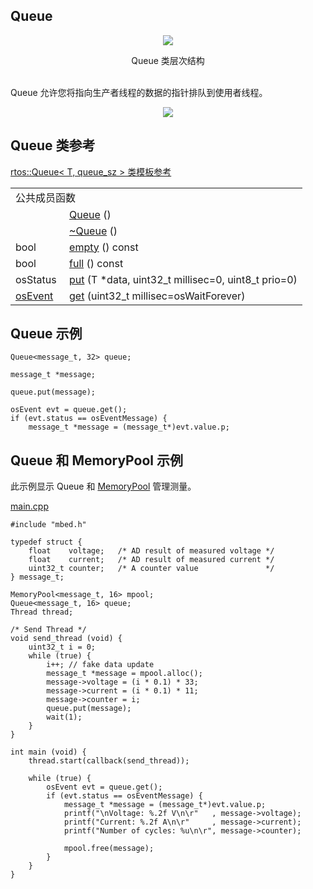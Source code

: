 ## Queue
<div align=center><img src="https://os.mbed.com/docs/v5.9/mbed-os-api-doxy/classrtos_1_1_queue.png">

Queue 类层次结构</div>                                                           
Queue 允许您将指向生产者线程的数据的指针排队到使用者线程。
<div align=center><img src="https://s3-us-west-2.amazonaws.com/mbed-os-docs-images/queue.png"></div>

## Queue 类参考
[rtos::Queue< T, queue_sz > 类模板参考](http://os.mbed.com/docs/v5.9/mbed-os-api-doxy/classrtos_1_1_queue.html)

<table><tbody><tr><td colspan="2">公共成员函数</td>
		</tr><tr><td style="vertical-align:top;">&nbsp;</td>
			<td style="vertical-align:bottom;"><a href="http://os.mbed.com/docs/v5.9/mbed-os-api-doxy/classrtos_1_1_queue.html#a1c55b77eaad4c13bdbe49748d81eb239" rel="nofollow" target="_blank">Queue</a> ()</td>
		</tr><tr><td style="vertical-align:top;">&nbsp;</td>
			<td style="vertical-align:bottom;"><a href="http://os.mbed.com/docs/v5.9/mbed-os-api-doxy/classrtos_1_1_queue.html#ac100f30325f967672ebf382ae5204d5c" rel="nofollow" target="_blank">~Queue</a> ()</td>
		</tr><tr><td style="vertical-align:top;">bool&nbsp;</td>
			<td style="vertical-align:bottom;"><a href="http://os.mbed.com/docs/v5.9/mbed-os-api-doxy/classrtos_1_1_queue.html#a9c4486d808167680cf3882432cf31518" rel="nofollow" target="_blank">empty</a> () const</td>
		</tr><tr><td style="vertical-align:top;">bool&nbsp;</td>
			<td style="vertical-align:bottom;"><a href="http://os.mbed.com/docs/v5.9/mbed-os-api-doxy/classrtos_1_1_queue.html#ac962dfb660a26b61ea8331a89aa46ba4" rel="nofollow" target="_blank">full</a> () const</td>
		</tr><tr><td style="vertical-align:top;">osStatus&nbsp;</td>
			<td style="vertical-align:bottom;"><a href="http://os.mbed.com/docs/v5.9/mbed-os-api-doxy/classrtos_1_1_queue.html#a8e5a81a42997445cfd66abc112b94fa0" rel="nofollow" target="_blank">put</a> (T *data, uint32_t millisec=0, uint8_t prio=0)</td>
		</tr><tr><td style="vertical-align:top;"><a href="http://os.mbed.com/docs/v5.9/mbed-os-api-doxy/structos_event.html" rel="nofollow" target="_blank">osEvent</a>&nbsp;</td>
			<td style="vertical-align:bottom;"><a href="http://os.mbed.com/docs/v5.9/mbed-os-api-doxy/classrtos_1_1_queue.html#aa3f8e33b32ec479c4ca40772dab09440" rel="nofollow" target="_blank">get</a> (uint32_t millisec=osWaitForever)</td>
		</tr></tbody></table>

## Queue 示例
```
Queue<message_t, 32> queue;
 
message_t *message;
 
queue.put(message);
 
osEvent evt = queue.get();
if (evt.status == osEventMessage) {
    message_t *message = (message_t*)evt.value.p;
```
## Queue 和 MemoryPool 示例
此示例显示 Queue 和 [MemoryPool](https://os.mbed.com/docs/v5.9/reference/memorypool.html) 管理测量。

[main.cpp](https://os.mbed.com/teams/mbed_example/code/rtos_queue/file/0cb43a362538/main.cpp)                                                                                            
```
#include "mbed.h"
 
typedef struct {
    float    voltage;   /* AD result of measured voltage */
    float    current;   /* AD result of measured current */
    uint32_t counter;   /* A counter value               */
} message_t;
 
MemoryPool<message_t, 16> mpool;
Queue<message_t, 16> queue;
Thread thread;
 
/* Send Thread */
void send_thread (void) {
    uint32_t i = 0;
    while (true) {
        i++; // fake data update
        message_t *message = mpool.alloc();
        message->voltage = (i * 0.1) * 33; 
        message->current = (i * 0.1) * 11;
        message->counter = i;
        queue.put(message);
        wait(1);
    }
}
 
int main (void) {
    thread.start(callback(send_thread));
    
    while (true) {
        osEvent evt = queue.get();
        if (evt.status == osEventMessage) {
            message_t *message = (message_t*)evt.value.p;
            printf("\nVoltage: %.2f V\n\r"   , message->voltage);
            printf("Current: %.2f A\n\r"     , message->current);
            printf("Number of cycles: %u\n\r", message->counter);
            
            mpool.free(message);
        }
    }
}
```